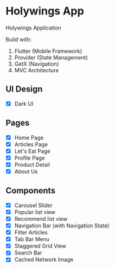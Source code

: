 # Holywings App
Holywings Application

Build with:
1. Flutter (Mobile Framework)
2. Provider (State Management)
3. GetX (Navigation)
4. MVC Architecture

## UI Design
- [x] Dark UI

## Pages
- [x] Home Page
- [x] Articles Page
- [x] Let's Eat Page
- [x] Profile Page
- [x] Product Detail
- [x] About Us

## Components
- [x] Carousel Slider
- [x] Popular list view
- [x] Recommend list view
- [x] Navigation Bar (with Navigation State)
- [x] Filter Articles
- [x] Tab Bar Menu
- [x] Staggered Grid View
- [x] Search Bar
- [x] Cached Network Image